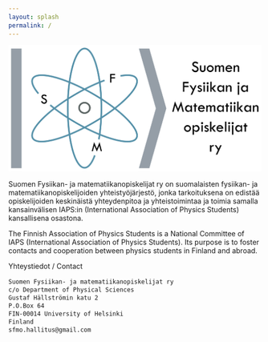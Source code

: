 ```yaml
---
layout: splash
permalink: /
---
```

![SFMO:n logo](</assets/images/SFMOlogo.svg>)

Suomen Fysiikan- ja matematiikanopiskelijat ry on suomalaisten fysiikan- ja matematiikanopiskelijoiden yhteistyöjärjestö, jonka tarkoituksena on edistää opiskelijoiden keskinäistä yhteydenpitoa ja yhteistoimintaa ja toimia samalla kansainvälisen IAPS:in (International Association of Physics Students) kansallisena osastona.

The Finnish Association of Physics Students is a National Committee of IAPS (International Association of Physics Students). Its purpose is to foster contacts and cooperation between physics students in Finland and abroad. 

<!-----

Yhdistyksen säännöt löytyvät sivulta: [saannot](/saannot)

SFMO ry:n hallitus: [hallitus 2023](/hallitus-2023)

Jäsenyhdistysten yhteystiedot: [jäsenet](/jasenet)

Tärkeimpänä sivuilta löytyy SFMO:n [Oodi](/oodi)

IAPS-historiaa: [SFMO:hon liittyen](/iaps-historiaa)

----->
Yhteystiedot / Contact

```
Suomen Fysiikan- ja matematiikanopiskelijat ry
c/o Department of Physical Sciences
Gustaf Hällströmin katu 2
P.O.Box 64
FIN-00014 University of Helsinki
Finland
sfmo.hallitus@gmail.com
```
